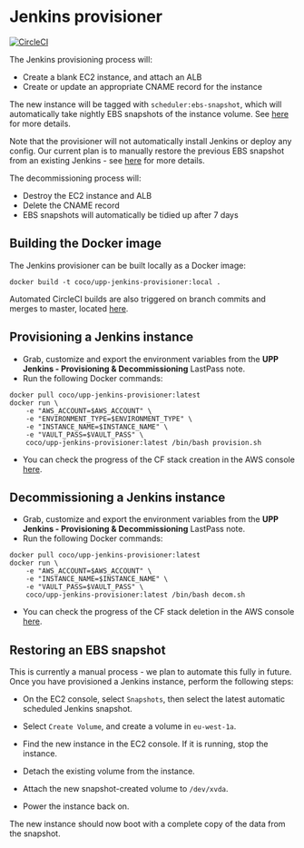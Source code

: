 # Jenkins provisioner

[![CircleCI](https://circleci.com/gh/Financial-Times/upp-provisioners.svg?style=shield)](https://circleci.com/gh/Financial-Times/upp-provisioners)

The Jenkins provisioning process will:

 * Create a blank EC2 instance, and attach an ALB
 * Create or update an appropriate CNAME record for the instance

The new instance will be tagged with `scheduler:ebs-snapshot`, which will automatically take nightly EBS snapshots of the instance volume. See [here](http://docs.aws.amazon.com/solutions/latest/ebs-snapshot-scheduler/overview.html) for more details.

Note that the provisioner will not automatically install Jenkins or deploy any config.
Our current plan is to manually restore the previous EBS snapshot from an existing Jenkins - see [here](https://github.com/Financial-Times/upp-provisioners/tree/master/upp-jenkins-provisioner#restoring-an-ebs-snapshot) for more details.

The decommissioning process will:

 * Destroy the EC2 instance and ALB
 * Delete the CNAME record
 * EBS snapshots will automatically be tidied up after 7 days

## Building the Docker image
The Jenkins provisioner can be built locally as a Docker image:

`docker build -t coco/upp-jenkins-provisioner:local .`

Automated CircleCI builds are also triggered on branch commits and merges to master, located [here](https://circleci.com/gh/Financial-Times/upp-provisioners).

## Provisioning a Jenkins instance
- Grab, customize and export the environment variables from the **UPP Jenkins - Provisioning & Decommissioning** LastPass note.
- Run the following Docker commands:
```
docker pull coco/upp-jenkins-provisioner:latest
docker run \
    -e "AWS_ACCOUNT=$AWS_ACCOUNT" \
    -e "ENVIRONMENT_TYPE=$ENVIRONMENT_TYPE" \
    -e "INSTANCE_NAME=$INSTANCE_NAME" \
    -e "VAULT_PASS=$VAULT_PASS" \
    coco/upp-jenkins-provisioner:latest /bin/bash provision.sh
```

- You can check the progress of the CF stack creation in the AWS console [here](https://eu-west-1.console.aws.amazon.com/cloudformation/home?region=eu-west-1#/stacks).

## Decommissioning a Jenkins instance
- Grab, customize and export the environment variables from the **UPP Jenkins - Provisioning & Decommissioning** LastPass note.
- Run the following Docker commands:
```
docker pull coco/upp-jenkins-provisioner:latest
docker run \
    -e "AWS_ACCOUNT=$AWS_ACCOUNT" \
    -e "INSTANCE_NAME=$INSTANCE_NAME" \
    -e "VAULT_PASS=$VAULT_PASS" \
    coco/upp-jenkins-provisioner:latest /bin/bash decom.sh
```

- You can check the progress of the CF stack deletion in the AWS console [here](https://eu-west-1.console.aws.amazon.com/cloudformation/home?region=eu-west-1#/stacks).

## Restoring an EBS snapshot

This is currently a manual process - we plan to automate this fully in future.  
Once you have provisioned a Jenkins instance, perform the following steps:

- On the EC2 console, select `Snapshots`, then select the latest automatic scheduled Jenkins snapshot.

- Select `Create Volume`, and create a volume in `eu-west-1a`.

- Find the new instance in the EC2 console. If it is running, stop the instance.

- Detach the existing volume from the instance.

- Attach the new snapshot-created volume to `/dev/xvda`.

- Power the instance back on.

The new instance should now boot with a complete copy of the data from the snapshot.

